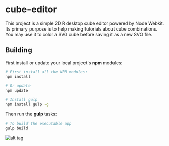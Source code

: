 # cube-editor 

This project is a simple 2D R desktop cube editor powered by Node Webkit.
Its primary purpose is to help making tutorials about cube combinations.
You may use it to color a SVG cube before saving it as a new SVG file.

## <a name="building"></a> Building

First install or update your local project's **npm** modules:

```bash
# First install all the NPM modules:
npm install

# Or update
npm update
```

```bash
# Install gulp
npm install gulp -g
```

Then run the **gulp** tasks:

```bash
# To build the executable app
gulp build
```

![alt tag](https://github.com/akakwel/cube-editor/develop/cube-editor.gif)